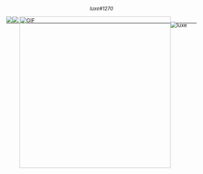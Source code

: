 <h1 align="center"> 
  <h6 style="margin-top: -17px; font-size: 13px;" align="center">luxe#1270</h6>

 -----
  
  <div style="display: flex; margin-top: -32px;">
   <a align="center">
  <img src="https://github-readme-stats.vercel.app/api/top-langs/?username=VissiinLuxe&layout=compact&theme=omni" />
</a>
<a align="center">
  <img src="https://github-readme-stats.vercel.app/api?username=VissiinLuxe&show_icons=true&theme=omni" />
</a>
  
    
<img align="right" height="400px" alt="GIF" src="https://cdn.discordapp.com/attachments/834355690663313421/851162478406926386/1_169.gif" /> 
    
  <p align="left"><img src="https://komarev.com/ghpvc/?username=VISSIINLUXE" alt="luxe" /></p>

 
